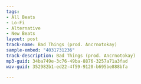 ```yaml
---
tags:
- All Beats
- Lo-Fi
- Alternative
- New Beats
layout: post
track-name: Bad Things (prod. Ancrnotokay)
sample-embed: "4031731236"
track-description: Bad Things (prod. Ancrnotokay)
mp3-guid: 34ba749e-3c76-49ba-8876-3257a71a3fad
wav-guid: 352982b1-ed22-4f59-9120-b695be888bfa

---
```

